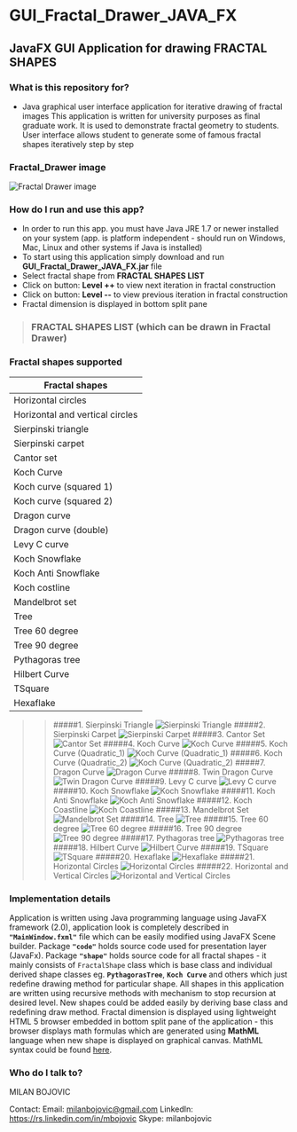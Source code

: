 # GUI_Fractal_Drawer_JAVA_FX #

## JavaFX GUI Application for drawing FRACTAL SHAPES ##

### What is this repository for? ###

* Java graphical user interface application for iterative drawing of fractal images
  This application is written for university purposes as final graduate work. 
  It is used to demonstrate fractal geometry to students. User interface allows student to generate some of famous fractal shapes iteratively step by step

### Fractal_Drawer image ###
![Fractal Drawer image](https://raw.githubusercontent.com/milanbojovic/GUI_Fractal_Drawer_JAVA_FX/master/Fractal_images/fractal-drawer-demonstration.gif)

### How do I run and use this app? ###

* In order to run this app. you must have Java JRE 1.7 or newer installed on your system (app. is platform independent - should run on Windows, Mac, Linux and other systems if Java is installed)
* To start using this application simply download and run __GUI_Fractal_Drawer_JAVA_FX.jar__ file
* Select fractal shape from __FRACTAL SHAPES LIST__
* Click on button: __Level ++__ to view next iteration in fractal construction
* Click on button: __Level --__ to view previous iteration in fractal construction
* Fractal dimension is displayed in bottom split pane


>### FRACTAL SHAPES LIST (which can be drawn in Fractal Drawer)
### Fractal shapes supported

| Fractal shapes |
|--|
|Horizontal circles|
|Horizontal and vertical circles|
|Sierpinski triangle|
|Sierpinski carpet|
|Cantor set|
|Koch Curve|
|Koch curve (squared 1)|
|Koch curve (squared 2)|
|Dragon curve|
|Dragon curve (double)|
|Levy C curve|
|Koch Snowflake|
|Koch Anti Snowflake|
|Koch costline|
|Mandelbrot set|
|Tree|
|Tree 60 degree|
|Tree 90 degree|
|Pythagoras tree|
|Hilbert Curve|
|TSquare|
|Hexaflake|
>>#####1.   Sierpinski Triangle
![Sierpinski Triangle](https://raw.githubusercontent.com/milanbojovic/GUI_Fractal_Drawer_JAVA_FX/master/Fractal_images/Sierpinski%20triangle/5.png)
>>#####2.   Sierpinski Carpet
![Sierpinski Carpet](https://raw.githubusercontent.com/milanbojovic/GUI_Fractal_Drawer_JAVA_FX/master/Fractal_images/Sierpinski%20carpet/5.png)
>>#####3.     Cantor Set
![Cantor Set](https://raw.githubusercontent.com/milanbojovic/GUI_Fractal_Drawer_JAVA_FX/master/Fractal_images/Cantor%20Set/1.png)
>>#####4.     Koch Curve
![Koch Curve](https://raw.githubusercontent.com/milanbojovic/GUI_Fractal_Drawer_JAVA_FX/master/Fractal_images/Koch%20Curve/1.png)
>>#####5.     Koch Curve (Quadratic_1)
![Koch Curve (Quadratic_1)](https://raw.githubusercontent.com/milanbojovic/GUI_Fractal_Drawer_JAVA_FX/master/Fractal_images/Koch%20Curve%20(Quadratic_1)/1.png)
>>#####6.    Koch Curve (Quadratic_2)
![Koch Curve (Quadratic_2)](https://raw.githubusercontent.com/milanbojovic/GUI_Fractal_Drawer_JAVA_FX/master/Fractal_images/Koch%20Curve%20(Quadratic_2)/1.png)
>>#####7.    Dragon Curve
![Dragon Curve](https://raw.githubusercontent.com/milanbojovic/GUI_Fractal_Drawer_JAVA_FX/master/Fractal_images/Dragon%20Curve/5.png)
>>#####8.    Twin Dragon Curve
![Twin Dragon Curve](https://raw.githubusercontent.com/milanbojovic/GUI_Fractal_Drawer_JAVA_FX/master/Fractal_images/Twin%20Dragon%20Curve/t5.png)
>>#####9. Levy C curve
![Levy C curve](https://raw.githubusercontent.com/milanbojovic/GUI_Fractal_Drawer_JAVA_FX/master/Fractal_images/Levy%20Curve/5.png)
>>#####10. Koch Snowflake
![Koch Snowflake](https://raw.githubusercontent.com/milanbojovic/GUI_Fractal_Drawer_JAVA_FX/master/Fractal_images/Koch%20Snowflake/1.png)
>>#####11. Koch Anti Snowflake
![Koch Anti Snowflake](https://raw.githubusercontent.com/milanbojovic/GUI_Fractal_Drawer_JAVA_FX/master/Fractal_images/Koch%20Anti%20Snowflake/1.png)
>>#####12. Koch Coastline
![Koch Coastline](https://raw.githubusercontent.com/milanbojovic/GUI_Fractal_Drawer_JAVA_FX/master/Fractal_images/Koch%20Coastline/1.png)
>>#####13. Mandelbrot Set
![Mandelbrot Set](https://raw.githubusercontent.com/milanbojovic/GUI_Fractal_Drawer_JAVA_FX/master/Fractal_images/Mandelbrot%20set/Mandelbrot_set_app.png)
>>#####14. Tree
![Tree](https://raw.githubusercontent.com/milanbojovic/GUI_Fractal_Drawer_JAVA_FX/master/Fractal_images/tree%20basic/5.png)
>>#####15. Tree 60 degree
![Tree 60 degree](https://raw.githubusercontent.com/milanbojovic/GUI_Fractal_Drawer_JAVA_FX/master/Fractal_images/tree%2060%20degree/5.png)
>>#####16. Tree 90 degree
![Tree 90 degree](https://raw.githubusercontent.com/milanbojovic/GUI_Fractal_Drawer_JAVA_FX/master/Fractal_images/tree%2090%20degree/5.png)
>>#####17. Pythagoras tree
![Pythagoras tree](https://raw.githubusercontent.com/milanbojovic/GUI_Fractal_Drawer_JAVA_FX/master/Fractal_images/Pythagoras%20tree/5.png)
>>#####18. Hilbert Curve
![Hilbert Curve](https://raw.githubusercontent.com/milanbojovic/GUI_Fractal_Drawer_JAVA_FX/master/Fractal_images/Hilbert%20curve/5.png)
>>#####19. TSquare
![TSquare](https://raw.githubusercontent.com/milanbojovic/GUI_Fractal_Drawer_JAVA_FX/master/Fractal_images/TSquare/5.png)
>>#####20. Hexaflake
![Hexaflake](https://raw.githubusercontent.com/milanbojovic/GUI_Fractal_Drawer_JAVA_FX/master/Fractal_images/Hexaflake/5.png)
>>#####21. Horizontal Circles
![Horizontal Circles](https://raw.githubusercontent.com/milanbojovic/GUI_Fractal_Drawer_JAVA_FX/master/Fractal_images/Horizontal%20Circles/1.png)
>>#####22. Horizontal and Vertical Circles
![Horizontal and Vertical Circles](https://raw.githubusercontent.com/milanbojovic/GUI_Fractal_Drawer_JAVA_FX/master/Fractal_images/Vertical%20Circles/1.png)


### Implementation details ###
Application is written using Java programming language using JavaFX framework (2.0), application look is completely described in __`"MainWindow.fxml"`__ file which can be easily modified using JavaFX Scene builder. Package __`"code"`__ holds source code used for presentation layer (JavaFx). Package __`"shape"`__ holds source code for all fractal shapes - it mainly consists of `FractalShape` class which is base class and individual derived shape classes eg. __`PythagorasTree`__, __`Koch Curve`__ and others which just redefine drawing method for particular shape. All shapes in this application are written using recursive methods with mechanism to stop recursion at desired level. New shapes could be added easily by deriving base class and redefining draw method.
Fractal dimension is displayed using lightweight HTML 5 browser embedded in bottom split pane of the application - this browser displays math formulas which are generated using __MathML__ language when new shape is displayed on graphical canvas. MathML syntax could be found [here](http://www.tutorialspoint.com/html5/html5_mathml.htm).

### Who do I talk to? ###

MILAN BOJOVIC

Contact:
Email: milanbojovic@gmail.com
LinkedIn: https://rs.linkedin.com/in/mbojovic
Skype: milanbojovic
<!--stackedit_data:
eyJoaXN0b3J5IjpbMTU4Mzk4MDE3NSwtNDU5MTg4MjQ1XX0=
-->